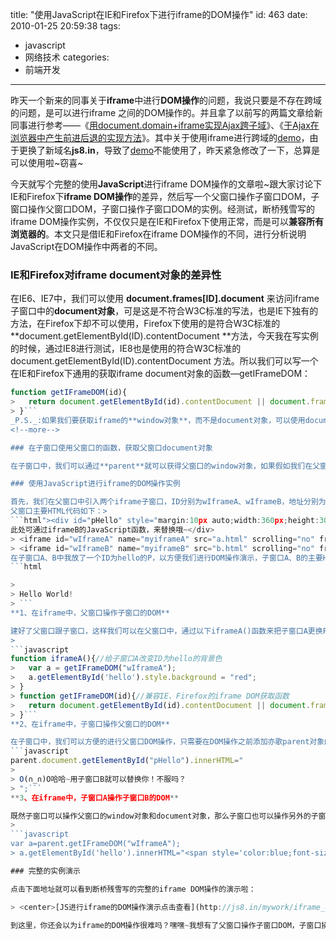 title: "使用JavaScript在IE和Firefox下进行iframe的DOM操作"
id: 463
date: 2010-01-25 20:59:38
tags:
- javascript
- 网络技术
categories:
- 前端开发
---
昨天一个新来的同事关于**iframe**中进行**DOM操作**的问题，我说只要是不存在跨域的问题，是可以进行iframe 之间的DOM操作的。并且拿了以前写的两篇文章给新同事进行参考——《[用document.domain+iframe实现Ajax跨子域](http://js8.in/443.html "用document.domain+iframe实现Ajax跨子域")》、《[于Ajax在浏览器中产生前进后退的实现方法](http://js8.in/311.html "于Ajax在浏览器中产生前进后退的实现方法")》。其中关于使用iframe进行跨域的[demo](http://js8.in/mywork/crossdomain/index.html "iframe跨域演示实例")，由于更换了新域名**js8.in**，导致了[demo](http://js8.in/mywork/crossdomain/index.html)不能使用了，昨天紧急修改了一下，总算是可以使用啦~窃喜~

今天就写个完整的使用**JavaScript**进行iframe DOM操作的文章啦~跟大家讨论下IE和Firefox下**iframe DOM操作**的差异，然后写一个父窗口操作子窗口DOM，子窗口操作父窗口DOM，子窗口操作子窗口DOM的实例。经测试，断桥残雪写的iframe DOM操作实例，不仅仅只是在IE和Firefox下使用正常，而是可以**兼容所有浏览器的**。本文只是借IE和Firefox在iframe DOM操作的不同，进行分析说明JavaScript在DOM操作中两者的不同。

### IE和Firefox对iframe document对象的差异性

在IE6、IE7中，我们可以使用 **document.frames[ID].document** 来访问iframe子窗口中的**document对象**，可是这是不符合W3C标准的写法，也是IE下独有的方法，在Firefox下却不可以使用，Firefox下使用的是符合W3C标准的 **document.getElementById(ID).contentDocument **方法，今天我在写实例的时候，通过IE8进行测试，IE8也是使用的符合W3C标准的 document.getElementById(ID).contentDocument 方法。所以我们可以写一个在IE和Firefox下通用的获取iframe document对象的函数—getIFrameDOM：
> 
```javascript
function getIFrameDOM(id){
> 	return document.getElementById(id).contentDocument || document.frames[id].document;
> }```
_P.S._:如果我们要获取iframe的**window对象**，而不是document对象，可以使用document.getElementById(ID).contentWindow的方法。这样我们就可以使用子窗口中的window对象了，比如子窗口中的函数。
<!--more-->

### 在子窗口使用父窗口的函数，获取父窗口document对象

在子窗口中，我们可以通过**parent**就可以获得父窗口的window对象，如果假如我们在父窗口有一个函数为getIFrameDOM，我们可以通过parent.getIFrameDOM来调用，同理我们使用parent.document就可以在子窗口中访问父窗口的document对象了。

### 使用JavaScript进行iframe的DOM操作实例

首先，我们在父窗口中引入两个iframe子窗口，ID分别为wIframeA、wIframeB，地址分别为：a.html、b.html。
父窗口主要HTML代码如下：> 
```html"><div id="pHello" style="margin:10px auto;width:360px;height:30px;
此处可通过iframeB的JavaScript函数，来替换哦~</div>
> <iframe id="wIframeA" name="myiframeA" src="a.html" scrolling="no" frameborder="0"></iframe>
> <iframe id="wIframeB" name="myiframeB" src="b.html" scrolling="no" frameborder="0"></iframe>```
在子窗口A、B中我放了一个ID为hello的P，以方便我们进行DOM操作演示，子窗口A、B的主要HTML代码如下：> 
```html

> 
> Hello World!
> ```
**1、在iframe中，父窗口操作子窗口的DOM**

建好了父窗口跟子窗口，这样我们可以在父窗口中，通过以下iframeA()函数来把子窗口A更换P的背景颜色为红色：
> 
```javascript
function iframeA(){//给子窗口A改变ID为hello的背景色
> 	var a = getIFrameDOM("wIframeA");
> 	a.getElementById('hello').style.background = "red";
> }
> function getIFrameDOM(id){//兼容IE、Firefox的iframe DOM获取函数
> 	return document.getElementById(id).contentDocument || document.frames[id].document;
> }```
**2、在iframe中，子窗口操作父窗口的DOM**

在子窗口中，我们可以方便的进行父窗口DOM操作，只需要在DOM操作之前添加亦歌parent对象的方法就可以啦，如：在上面的子窗口B中，我们可以使用下面的代码把，父窗口中ID为“pHello”的内容给替换掉:> 
```javascript
parent.document.getElementById("pHello").innerHTML="
> 
> O(∩_∩)O哈哈~用子窗口B就可以替换你！不服吗？
> ";```
**3、在iframe中，子窗口A操作子窗口B的DOM**

既然子窗口可以操作父窗口的window对象和document对象，那么子窗口也可以操作另外的子窗口的DOM啦~断桥残雪在子窗口B中可以直接使用parent直接调用父窗口中的getIFrameDOM函数获得子窗口A的document对象，这样要修改子窗口A的内容就很简单啦，如以下的代码：
> 
```javascript
var a=parent.getIFrameDOM("wIframeA");
> a.getElementById('hello').innerHTML="<span style='color:blue;font-size:18px;background:yellow;'>看，俺子窗口B也能DOM你A！</span>";```

### 完整的实例演示

点击下面地址就可以看到断桥残雪写的完整的iframe DOM操作的演示啦：

> <center>[JS进行iframe的DOM操作演示点击查看](http://js8.in/mywork/iframe_dom "使用JavaScript进行iframe的DOM操作演示")</center>

到这里，你还会以为iframe的DOM操作很难吗？嘿嘿~我想有了父窗口操作子窗口DOM，子窗口操作父窗口DOM，子窗口操作子窗口DOM这三个实例讲解，我们就可以对iframe的DOM操作了如指掌啦~其实iframe在我们开发中还有很多灵活的用法，比如跨域、实现Ajax的前进后退，该兴趣的童鞋可以继续深入的阅读下面两篇文章：[用document.domain+iframe实现Ajax跨子域](http://js8.in/443.html "用document.domain+iframe实现Ajax跨子域")》、《[于Ajax在浏览器中产生前进后退的实现方法](http://js8.in/311.html "于Ajax在浏览器中产生前进后退的实现方法")》
